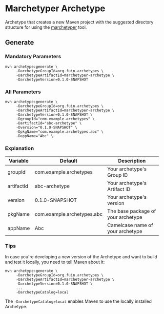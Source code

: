 # Marchetyper Archetype
Archetype that creates a new Maven project with the suggested directory structure for using the [marchetyper](https://github.com/fuinorg/marchetyper) tool.

## Generate

### Mandatory Parameters
```
mvn archetype:generate \
     -DarchetypeGroupId=org.fuin.archetypes \
     -DarchetypeArtifactId=marchetyper-archetype \
     -DarchetypeVersion=0.1.0-SNAPSHOT
```

### All Parameters
```
mvn archetype:generate \
     -DarchetypeGroupId=org.fuin.archetypes \
     -DarchetypeArtifactId=marchetyper-archetype \
     -DarchetypeVersion=0.1.0-SNAPSHOT \
     -DgroupId="com.example.archetypes" \
     -DartifactId="abc-archetype" \
     -Dversion="0.1.0-SNAPSHOT" \
     -DpkgName="com.example.archetypes.abc" \
     -DappName="Abc" \
```

### Explanation

| Variable     | Default                    | Description                        |
|--------------|----------------------------|------------------------------------|
| groupId      | com.example.archetypes     | Your archetype's Group ID          |
| artifactId   | abc-archetype              | Your archetype's Artifact ID       |
| version      | 0.1.0-SNAPSHOT             | Your archetype's version           |
| pkgName      | com.example.archetypes.abc | The base package of your archetype |
| appName      | Abc                        | Camelcase name of your archetype   |

### Tips
In case you're developing a new version of the Archetype and want to build and test it locally, you need to tell Maven about it:
```
mvn archetype:generate \
     -DarchetypeGroupId=org.fuin.archetypes \
     -DarchetypeArtifactId=marchetyper-archetype \
     -DarchetypeVersion=0.1.0-SNAPSHOT \
     ...
     -DarchetypeCatalog=local
```
The `-DarchetypeCatalog=local` enables Maven to use the locally installed Archetype.
